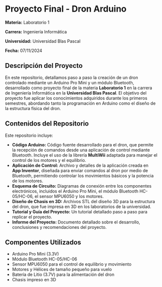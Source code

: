 <!DOCTYPE html>
<html lang="es">
<head>
  <meta charset="UTF-8">
</head>
<body>
  <h1>Proyecto Final - Dron Arduino</h1>
  <p><strong>Materia:</strong> Laboratorio 1</p>
  <p><strong>Carrera:</strong> Ingeniería Informática</p>
  <p><strong>Universidad:</strong> Universidad Blas Pascal</p>
  <p><strong>Fecha:</strong> 07/11/2024</p>

  <h2>Descripción del Proyecto</h2>
  <p>En este repositorio, detallamos paso a paso la creación de un dron controlado mediante un Arduino Pro Mini y un módulo Bluetooth, desarrollado como proyecto final de la materia <strong>Laboratorio 1</strong> en la carrera de Ingeniería Informática en la <strong>Universidad Blas Pascal</strong>. El objetivo del proyecto fue aplicar los conocimientos adquiridos durante los primeros semestres, abordando tanto la programación en Arduino como el diseño de la estructura física del dron.</p>

  <h2>Contenidos del Repositorio</h2>
  <p>Este repositorio incluye:</p>
  <ul>
    <li><strong>Código Arduino:</strong> Código fuente desarrollado para el dron, que permite la recepción de comandos desde una aplicación de control mediante Bluetooth. Incluye el uso de la librería <strong>MultiWii</strong> adaptada para manejar el control de los motores y el equilibrio.</li>
    <li><strong>Aplicación de Control:</strong> Archivo y detalles de la aplicación creada en <strong>App Inventor</strong>, diseñada para enviar comandos al dron por medio de Bluetooth, permitiendo controlar los movimientos básicos y la potencia de los motores.</li>
    <li><strong>Esquema de Circuito:</strong> Diagramas de conexión entre los componentes electrónicos, incluidos el Arduino Pro Mini, el módulo Bluetooth HC-05/HC-06, el sensor MPU6050 y los motores.</li>
    <li><strong>Diseño de Chasis en 3D:</strong> Archivos STL del diseño 3D para la estructura del dron, que fue impresa en 3D en los laboratorios de la universidad.</li>
    <li><strong>Tutorial y Guía del Proyecto:</strong> Un tutorial detallado paso a paso para replicar el proyecto.</li>
    <li><strong>Informe del Proyecto:</strong> Documento detallado sobre el desarrollo, conclusiones y recomendaciones del proyecto.</li>
  </ul>

  <h2>Componentes Utilizados</h2>
  <ul>
    <li>Arduino Pro Mini (3.3V)</li>
    <li>Módulo Bluetooth HC-05/HC-06</li>
    <li>Sensor MPU6050 para el control de equilibrio y movimiento</li>
    <li>Motores y Hélices de tamaño pequeño para vuelo</li>
    <li>Batería de Litio (3.7V) para la alimentación del dron</li>
    <li>Chasis impreso en 3D</li>
  </ul>
</body>
</html>

